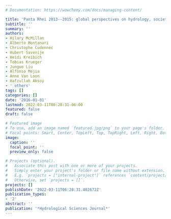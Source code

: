 ```yaml
---
# Documentation: https://wowchemy.com/docs/managing-content/

title: 'Panta Rhei 2013--2015: global perspectives on hydrology, society and change'
subtitle: ''
summary: ''
authors:
- Hilary McMillan
- Alberto Montanari
- Christophe Cudennec
- Hubert Savenije
- Heidi Kreibich
- Tobias Krueger
- Junguo Liu
- Alfonso Mejia
- Anne Van Loon
- Hafzullah Aksoy
- ' others'
tags: []
categories: []
date: '2016-01-01'
lastmod: 2022-03-11T00:28:31-06:00
featured: false
draft: false

# Featured image
# To use, add an image named `featured.jpg/png` to your page's folder.
# Focal points: Smart, Center, TopLeft, Top, TopRight, Left, Right, BottomLeft, Bottom, BottomRight.
image:
  caption: ''
  focal_point: ''
  preview_only: false

# Projects (optional).
#   Associate this post with one or more of your projects.
#   Simply enter your project's folder or file name without extension.
#   E.g. `projects = ["internal-project"]` references `content/project/deep-learning/index.md`.
#   Otherwise, set `projects = []`.
projects: []
publishDate: '2022-03-11T06:28:31.402672Z'
publication_types:
- '2'
abstract: ''
publication: '*Hydrological Sciences Journal*'
---
```

